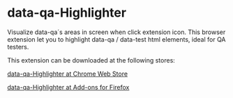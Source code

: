 # data-qa-Highlighter
Visualize data-qa´s areas in screen when click extension icon.
This browser extension let you to highlight data-qa / data-test html elements, ideal for QA testers.

This extension can be downloaded at the following stores:

[data-qa-Highlighter at Chrome Web Store](https://chrome.google.com/webstore/detail/data-qa-highlighter/idhhdaefanknhldagkhodblcpifdddcf?hl=es)

[data-qa-Highlighter at Add-ons for Firefox](https://addons.mozilla.org/firefox/addon/data-qa-highlighter/)

